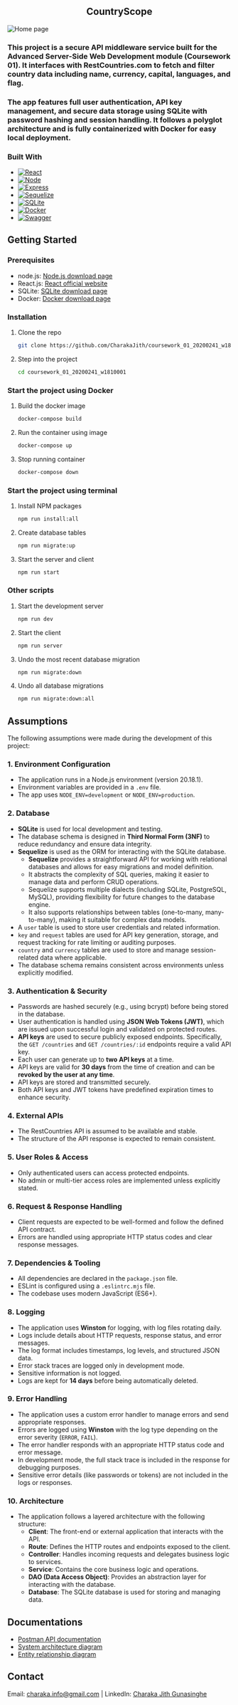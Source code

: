 <div align="center">
  <h2 ="center">CountryScope</h2>
</div>

![Home page](./client/src//assets/images/screenshot.png)

### This project is a secure API middleware service built for the Advanced Server-Side Web Development module (Coursework 01). It interfaces with RestCountries.com to fetch and filter country data including name, currency, capital, languages, and flag.

### The app features full user authentication, API key management, and secure data storage using SQLite with password hashing and session handling. It follows a polyglot architecture and is fully containerized with Docker for easy local deployment.

### Built With

- [![React][React.js]][React-url]
- [![Node][Node.js]][Node-url]
- [![Express][Express.js]][Express.js-url]
- [![Sequelize][Sequelize]][Sequelize-url]
- [![SQLite][SQLite]][SQLite-url]
- [![Docker][Docker]][Docker-url]
- [![Swagger][Swagger]][Swagger-url]

## Getting Started

### Prerequisites

- node.js: [Node.js download page](https://nodejs.org/en/download)
- React.js: [React official website](https://reactjs.org/)
- SQLite: [SQLite download page](https://www.sqlite.org/download.html)
- Docker: [Docker download page](https://www.docker.com/products/docker-desktop/)

### Installation

1. Clone the repo
   ```bash
   git clone https://github.com/CharakaJith/coursework_01_20200241_w1810001.git
   ```
2. Step into the project
   ```bash
   cd coursework_01_20200241_w1810001
   ```

### Start the project using Docker

1. Build the docker image
   ```bash
   docker-compose build
   ```
2. Run the container using image
   ```bash
   docker-compose up
   ```
3. Stop running container
   ```bash
   docker-compose down
   ```

### Start the project using terminal

1. Install NPM packages
   ```bash
   npm run install:all
   ```
2. Create database tables
   ```bash
   npm run migrate:up
   ```
3. Start the server and client
   ```bash
   npm run start
   ```

### Other scripts

1. Start the development server
   ```bash
   npm run dev
   ```
2. Start the client
   ```bash
   npm run server
   ```
3. Undo the most recent database migration
   ```bash
   npm run migrate:down
   ```
4. Undo all database migrations
   ```bash
   npm run migrate:down:all
   ```

## Assumptions

The following assumptions were made during the development of this project:

### 1. Environment Configuration

- The application runs in a Node.js environment (version 20.18.1).
- Environment variables are provided in a `.env` file.
- The app uses `NODE_ENV=development` or `NODE_ENV=production`.

### 2. Database

- **SQLite** is used for local development and testing.
- The database schema is designed in **Third Normal Form (3NF)** to reduce redundancy and ensure data integrity.
- **Sequelize** is used as the ORM for interacting with the SQLite database.
  - **Sequelize** provides a straightforward API for working with relational databases and allows for easy migrations and model definition.
  - It abstracts the complexity of SQL queries, making it easier to manage data and perform CRUD operations.
  - Sequelize supports multiple dialects (including SQLite, PostgreSQL, MySQL), providing flexibility for future changes to the database engine.
  - It also supports relationships between tables (one-to-many, many-to-many), making it suitable for complex data models.
- A `user` table is used to store user credentials and related information.
- `key` and `request` tables are used for API key generation, storage, and request tracking for rate limiting or auditing purposes.
- `country` and `currency` tables are used to store and manage session-related data where applicable.
- The database schema remains consistent across environments unless explicitly modified.

### 3. Authentication & Security

- Passwords are hashed securely (e.g., using bcrypt) before being stored in the database.
- User authentication is handled using **JSON Web Tokens (JWT)**, which are issued upon successful login and validated on protected routes.
- **API keys** are used to secure publicly exposed endpoints. Specifically, the `GET /countries` and `GET /countries/:id` endpoints require a valid API key.
- Each user can generate up to **two API keys** at a time.
- API keys are valid for **30 days** from the time of creation and can be **revoked by the user at any time**.
- API keys are stored and transmitted securely.
- Both API keys and JWT tokens have predefined expiration times to enhance security.

### 4. External APIs

- The RestCountries API is assumed to be available and stable.
- The structure of the API response is expected to remain consistent.

### 5. User Roles & Access

- Only authenticated users can access protected endpoints.
- No admin or multi-tier access roles are implemented unless explicitly stated.

### 6. Request & Response Handling

- Client requests are expected to be well-formed and follow the defined API contract.
- Errors are handled using appropriate HTTP status codes and clear response messages.

### 7. Dependencies & Tooling

- All dependencies are declared in the `package.json` file.
- ESLint is configured using a `.eslintrc.mjs` file.
- The codebase uses modern JavaScript (ES6+).

### 8. Logging

- The application uses **Winston** for logging, with log files rotating daily.
- Logs include details about HTTP requests, response status, and error messages.
- The log format includes timestamps, log levels, and structured JSON data.
- Error stack traces are logged only in development mode.
- Sensitive information is not logged.
- Logs are kept for **14 days** before being automatically deleted.

### 9. Error Handling

- The application uses a custom error handler to manage errors and send appropriate responses.
- Errors are logged using **Winston** with the log type depending on the error severity (`ERROR`, `FAIL`).
- The error handler responds with an appropriate HTTP status code and error message.
- In development mode, the full stack trace is included in the response for debugging purposes.
- Sensitive error details (like passwords or tokens) are not included in the logs or responses.

### 10. Architecture

- The application follows a layered architecture with the following structure:
  - **Client**: The front-end or external application that interacts with the API.
  - **Route**: Defines the HTTP routes and endpoints exposed to the client.
  - **Controller**: Handles incoming requests and delegates business logic to services.
  - **Service**: Contains the core business logic and operations.
  - **DAO (Data Access Object)**: Provides an abstraction layer for interacting with the database.
  - **Database**: The SQLite database is used for storing and managing data.

## Documentations

- [Postman API documentation](https://documenter.getpostman.com/view/28014836/2sB2ca7KxT)
- [System architecture diagram](https://lucid.app/lucidchart/2a483b63-3440-4489-8897-0be2bec5e6c0/edit?viewport_loc=-692%2C75%2C4037%2C1876%2C0_0&invitationId=inv_a37d0cd7-3207-4b11-aff4-4d38cec92698)
- [Entity relationship diagram](https://lucid.app/lucidchart/7f8a2968-8a84-4d4a-bd8a-6f496e6089f5/edit?viewport_loc=-518%2C203%2C2992%2C1391%2C0_0&invitationId=inv_c9636f5d-29ab-4624-bd44-f04850d3bada)

## Contact

Email: [charaka.info@gmail.com](mailto:charaka.info@gmail.com) | LinkedIn: [Charaka Jith Gunasinghe](https://www.linkedin.com/in/charaka-gunasinghe/)

<!-- MARKDOWN LINKS & IMAGES -->

[React.js]: https://img.shields.io/badge/React-20232A?style=for-the-badge&logo=react&logoColor=61DAFB
[React-url]: https://reactjs.org/
[Node.js]: https://img.shields.io/badge/Node.js-12A952?style=for-the-badge&logo=node.js&logoColor=white
[Node-url]: https://nodejs.org/en
[Express.js]: https://img.shields.io/badge/Express.js-000000?style=for-the-badge&logo=express&logoColor=white
[Express.js-url]: https://expressjs.com/
[SQLite]: https://img.shields.io/badge/SQLite-003B57?style=for-the-badge&logo=sqlite&logoColor=white
[SQLite-url]: https://sqlite.org/download.html
[Docker]: https://img.shields.io/badge/Docker-2496ED?style=for-the-badge&logo=docker&logoColor=white
[Docker-url]: https://www.docker.com/
[Swagger]: https://img.shields.io/badge/Swagger-85EA2D?style=for-the-badge&logo=swagger&logoColor=black
[Swagger-url]: https://swagger.io/
[Sequelize]: https://img.shields.io/badge/Sequelize-52B0E7?style=for-the-badge&logo=sequelize&logoColor=white
[Sequelize-url]: https://sequelize.org/
